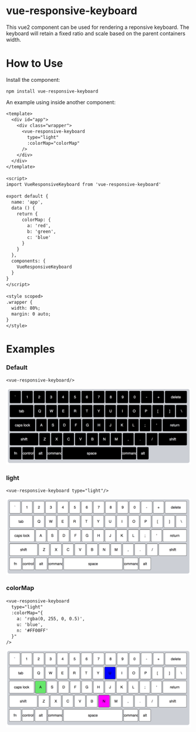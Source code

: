 # vue-responsive-keyboard
This vue2 component can be used for rendering a reponsive keyboard.  The keyboard will retain a fixed ratio and scale based on the parent containers width.

# How to Use

Install the component:

```
npm install vue-responsive-keyboard
```

An example using inside another component:

```
<template>
  <div id="app">
    <div class="wrapper">
      <vue-responsive-keyboard
        type="light"
        :colorMap="colorMap"
      />
    </div>
  </div>
</template>

<script>
import VueResponsiveKeyboard from 'vue-responsive-keyboard'

export default {
  name: 'app',
  data () {
    return {
      colorMap: {
        a: 'red',
        b: 'green',
        c: 'blue'
      }
    }
  },
  components: {
    VueResponsiveKeyboard
  }
}
</script>

<style scoped>
.wrapper {
  width: 80%;
  margin: 0 auto;
}
</style>
```

# Examples

### Default
```
<vue-responsive-keyboard/>
```

![Alt text](/docs/default.png?raw=true "Default Keyboard")

### light

```
<vue-responsive-keyboard type="light"/>
```
      
![Alt text](/docs/light.png?raw=true "Light Keyboard")

### colorMap

```
<vue-responsive-keyboard
  type="light"
  :colorMap="{
    a: 'rgba(0, 255, 0, 0.5)',
    u: 'blue',
    n: '#FF00FF'
  }"
/>
```

![Alt text](/docs/colormap.png?raw=true "Colo Map Keyboard")

